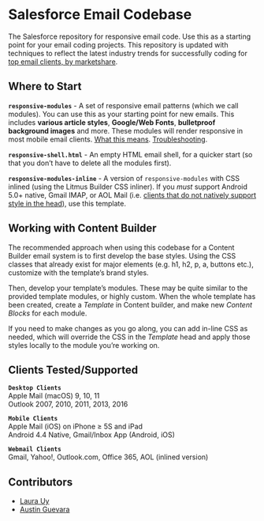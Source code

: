 <!-- <a href="https://www.salesforce.com/products/marketing-cloud/overview/">
<img src="https://c2.sfdcstatic.com/content/dam/web/en_us/www/images/nav/salesforce-logo.png" alt="Salesforce logo" width="484" height="71" align="left" hspace="10" vspace="6">
</a>
<br><br><br><br> -->

# Salesforce Email Codebase

The Salesforce repository for responsive email code. Use this as a starting point for your email coding projects. This repository is updated with techniques to reflect the latest industry trends for successfully coding for [top email clients, by marketshare](http://emailclientmarketshare.com/).

## Where to Start

**`responsive-modules`** - A set of responsive email patterns (which we call modules). You can use this as your starting point for new emails. This includes **various article styles**, **Google/Web Fonts**, **bulletproof background images** and more. These modules will render responsive in most mobile email clients. [What this means](https://litmus.com/blog/gmail-to-support-responsive-email-design). [Troubleshooting](https://emails.hteumeuleu.com/troubleshooting-gmails-responsive-design-support-ad124178bf81).

**`responsive-shell.html`** - An empty HTML email shell, for a quicker start (so that you don’t have to delete all the modules first).

**`responsive-modules-inline`** - A version of `responsive-modules` with CSS inlined (using the Litmus Builder CSS inliner). If you _must_ support Android 5.0+ native, Gmail IMAP, or AOL Mail (i.e. [clients that do not natively support style in the head](https://www.campaignmonitor.com/css/style-element/style-in-head/)), use this template.

## Working with Content Builder

The recommended approach when using this codebase for a Content Builder email system is to first develop the base styles. Using the CSS classes that already exist for major elements (e.g. h1, h2, p, a, buttons etc.), customize with the template’s brand styles.

Then, develop your template’s modules. These may be quite similar to the provided template modules, or highly custom. When the whole template has been created, create a _Template_ in Content builder, and make new _Content Blocks_ for each module.

If you need to make changes as you go along, you can add in-line CSS as needed, which will override the CSS in the _Template_ head and apply those styles locally to the module you’re working on.

## Clients Tested/Supported

**`Desktop Clients`**<br>
Apple Mail (macOS) 9, 10, 11<br>
Outlook 2007, 2010, 2011, 2013, 2016<br>

**`Mobile Clients`**<br>
Apple Mail (iOS) on iPhone ≥ 5S and iPad<br>
Android 4.4 Native, Gmail/Inbox App (Android, iOS)<br>

**`Webmail Clients`**<br>
Gmail, Yahoo!, Outlook.com, Office 365, AOL (inlined version)<br>

## Contributors

* [Laura Uy](https://github.com/lauralynnuy)
* [Austin Guevara](https://github.com/austin-guevara)
